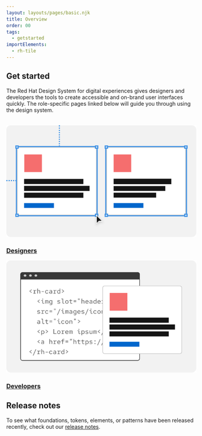 ```yaml
---
layout: layouts/pages/basic.njk
title: Overview
order: 00
tags:
  - getstarted
importElements:
  - rh-tile
---
```


<link rel="stylesheet" href="{{ '/assets/packages/@rhds/elements/elements/rh-tile/rh-tile-lightdom.css' | url }}">

<style>
  #get-started-nav {
    margin-block-start: var(--rh-space-2xl, 32px);
  }

  #get-started-nav figcaption {
    font-family: var(--rh-font-family-heading, RedHatDisplay, 'Red Hat Display', 'Noto Sans Arabic', 'Noto Sans Hebrew', 'Noto Sans JP', 'Noto Sans KR', 'Noto Sans Malayalam', 'Noto Sans SC', 'Noto Sans TC', 'Noto Sans Thai', Helvetica, Arial, sans-serif);
    font-size: var(--rh-font-size-heading-sm, 1.5rem);
  }
</style>

## Get started

The Red Hat Design System for digital experiences gives designers and developers the tools to create accessible and on-brand user interfaces quickly. The role-specific pages linked below will guide you through using the design system.

<nav id="get-started-nav" aria-label="Get Started" class="grid sm-two-columns">
  <rh-tile>
    <uxdot-example slot="image" no-border variant="full" transparent>
      <img alt="Row of two cards being resized with a mouse pointer" src="/assets/get-started/designers.svg">
    </uxdot-example>
    <h3 slot="headline"><a href="./designers">Designers</a></h3>
  </rh-tile>
  <rh-tile>
    <uxdot-example slot="image" no-border variant="full" transparent>
      <img alt="Card overlapping code editor user interface" src="/assets/get-started/developers.svg">
    </uxdot-example>
    <h3 slot="headline"><a href="./developers">Developers</a></h3>
  </rh-tile>
</nav>

<uxdot-feedback>
  <h2>Release notes</h2>
  <p>To see what foundations, tokens, elements, or patterns have been released recently, check out our <a href="/release-notes">release notes</a>.</p>
</uxdot-feedback>
